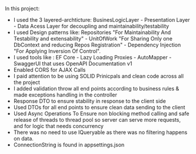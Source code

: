 In this project:

- I used the 3 layered-archticture: BusinesLogicLayer - Presentation Layer - Data Acess Layer for decoupling and maintainability/testability
- I used Design patterns like: Repositories "For Maintainability And Testability and extensability" - UnitOfWork "For Sharing Only one DbContext and reducing Repos Registration" - Dependency Injection "For Applying Inversion Of Control".
- I used tools like : EF Core - Lazy Loading Proxies - AutoMapper - SwaggerUI that uses OpenAPI Documentation v1
- Enabled CORS for AJAX Calls
- I paid attention to be using SOLID Prinicpals and clean code across all the project
- I added validation throw all end points according to business rules & made exceptions handling in the controller
- Response DTO to ensure stability in response to the client side
- Used DTOs for all end points to ensure clean data sending to the client
- Used Async Operations To Ensure non blocking method calling and safe release of threads to thread pool so server can serve more requests, and for logic that needs concurrency
- There was no need to use IQueryable as there was no filtering happens on data.
- ConnectionString is found in appsettings.json
